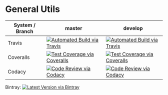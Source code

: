 # General Utils

| System / Branch | master | develop |
| --------------- | ------ | ------- |
| Travis | [![Automated Build via Travis](https://travis-ci.org/AwesomeStuffInTheSky/general-utils.svg?branch=master)](https://travis-ci.org/AwesomeStuffInTheSky/general-utils) | [![Automated Build via Travis](https://travis-ci.org/AwesomeStuffInTheSky/general-utils.svg?branch=develop)](https://travis-ci.org/AwesomeStuffInTheSky/general-utils) |
| Coveralls | [![Test Coverage via Coveralls](http://coveralls.io/repos/github/AwesomeStuffInTheSky/general-utils/badge.svg?branch=master)](https://coveralls.io/github/AwesomeStuffInTheSky/general-utils?branch=master) | [![Test Coverage via Coveralls](http://coveralls.io/repos/github/AwesomeStuffInTheSky/general-utils/badge.svg?branch=develop)](https://coveralls.io/github/AwesomeStuffInTheSky/general-utils?branch=develop) |
| Codacy | [![Code Review via Codacy](https://img.shields.io/codacy/3692e5b7e256495991b8a130dda476b0/master.svg)](https://www.codacy.com/app/pmig-caleia/general-utils/dashboard?bid=3118551) | [![Code Review via Codacy](https://img.shields.io/codacy/3692e5b7e256495991b8a130dda476b0/develop.svg)](https://www.codacy.com/app/pmig-caleia/general-utils/dashboard?bid=3131313) |

Bintray: [![Latest Version via Bintray](https://img.shields.io/bintray/v/pedrocaleia/maven/general-utils.svg)](https://bintray.com/pedrocaleia/maven/general-utils)
